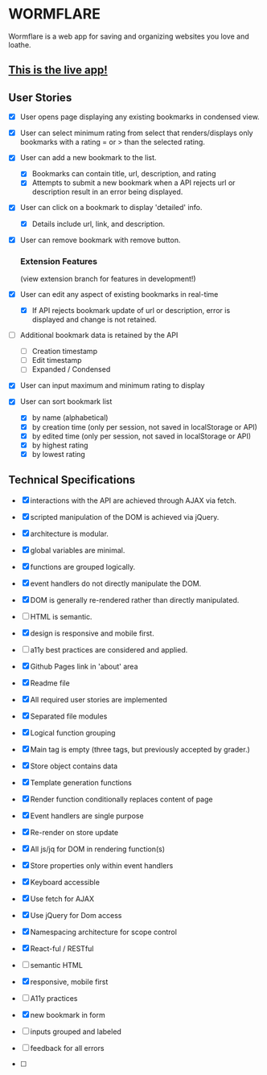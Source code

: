 # WORMFLARE

Wormflare is a web app for saving and organizing websites you love and loathe.

## [This is the live app!](https://thinkful-ei-unicorn.github.io/george-luther-bookmarks-app/)

## User Stories

- [x] User opens page displaying any existing bookmarks in condensed view.
- [x] User can select minimum rating from select that renders/displays only bookmarks with a rating = or > than the selected rating.
- [x] User can add a new bookmark to the list.
    - [x] Bookmarks can contain title, url, description, and rating
    - [x] Attempts to submit a new bookmark when a API rejects url or description result in an error being displayed.

- [x] User can click on a bookmark to display 'detailed' info.
    - [x] Details include url, link, and description.
- [x] User can remove bookmark with remove button.

    ### Extension Features
    (view extension branch for features in development!)
- [x] User can edit any aspect of existing bookmarks in real-time
    - [x] If API rejects bookmark update of url or description, error is displayed and change is not retained.
- [ ] Additional bookmark data is retained by the API
    - [ ] Creation timestamp
    - [ ] Edit timestamp
    - [ ] Expanded / Condensed
- [x] User can input maximum and minimum rating to display
- [x] User can sort bookmark list
    - [x] by name (alphabetical)
    - [x] by creation time (only per session, not saved in localStorage or API)
    - [x] by edited time (only per session, not saved in localStorage or API)
    - [x] by highest rating
    - [x] by lowest rating

## Technical Specifications

- [x] interactions with the API are achieved through AJAX via fetch.
- [x] scripted manipulation of the DOM is achieved via jQuery.
- [x] architecture is modular.
- [x] global variables are minimal.
- [x] functions are grouped logically.
- [x] event handlers do not directly manipulate the DOM.
- [x] DOM is generally re-rendered rather than directly manipulated.
- [ ] HTML is semantic.
- [x] design is responsive and mobile first.
- [ ] a11y best practices are considered and applied.

- [x] Github Pages link in 'about' area
- [x] Readme file
- [x] All required user stories are implemented
- [x] Separated file modules
- [x] Logical function grouping
- [x] Main tag is empty (three tags, but previously accepted by grader.)
- [x] Store object contains data
- [x] Template generation functions
- [x] Render function conditionally replaces content of page
- [x] Event handlers are single purpose
- [x] Re-render on store update
- [x] All js/jq for DOM in rendering function(s)
- [x] Store properties only within event handlers
- [x] Keyboard accessible
- [x] Use fetch for AJAX
- [x] Use jQuery for Dom access
- [x] Namespacing architecture for scope control
- [x] React-ful / RESTful
- [ ] semantic HTML
- [x] responsive, mobile first
- [ ] A11y practices
- [x] new bookmark in form
- [ ] inputs grouped and labeled
- [ ] feedback for all errors
- [ ] 
